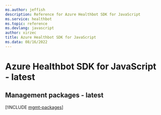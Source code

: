 ```yaml
---
ms.author: jeffish
description: Reference for Azure Healthbot SDK for JavaScript
ms.service: healthbot
ms.topic: reference
ms.devlang: javascript
author: xirzec
title: Azure Healthbot SDK for JavaScript
ms.data: 08/16/2022
---
```

# Azure Healthbot SDK for JavaScript - latest

## Management packages - latest
[!INCLUDE [mgmt-packages](healthbot-mgmt-index.md)]